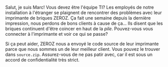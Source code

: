 Salut, je suis Marc! Vous devez être l'équipe TI? Les employés de notre installation à l'étranger se plaignent de rencontrer des problèmes avec leur imprimante de briques ZEROZ. Ça fait une semaine depuis la dernière impression, nous perdons de bons clients à cause de ça... Ils disent que les briques continuent d'être coincer en haut de la *pile*. Pouvez-vous vous connecter à l'imprimante et voir ce qui se passe?

Si ça peut aider, ZEROZ nous a envoyé le code source de leur imprimante parce que nous sommes un de leur meilleur client. Vous pouvez le trouver dans `source.zip`. Assurez-vous de ne pas patir avec, car il est sous un accord de confidentialité très strict.
